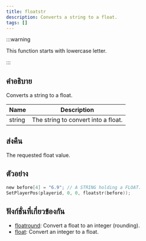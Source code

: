 ```yaml
---
title: floatstr
description: Converts a string to a float.
tags: []
---
```


:::warning

This function starts with lowercase letter.

:::

## คำอธิบาย

Converts a string to a float.

| Name   | Description                         |
| ------ | ----------------------------------- |
| string | The string to convert into a float. |

## ส่งคืน

The requested float value.

## ตัวอย่าง

```c
new before[4] = "6.9"; // A STRING holding a FLOAT.
SetPlayerPos(playerid, 0, 0, floatstr(before));
```

## ฟังก์ชั่นที่เกี่ยวข้องกัน

- [floatround](../functions/floatround): Convert a float to an integer (rounding).
- [float](../functions/float): Convert an integer to a float.
